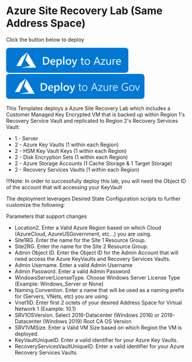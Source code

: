 # Azure Site Recovery Lab (Same Address Space)

Click the button below to deploy

[![Deploy To Azure](https://raw.githubusercontent.com/Azure/azure-quickstart-templates/master/1-CONTRIBUTION-GUIDE/images/deploytoazure.svg?sanitize=true)](https://portal.azure.com/#create/Microsoft.Template/uri/https%3A%2F%2Fraw.githubusercontent.com%2Felliottfieldsjr%2FKillerHomeLab%2Fmaster%2FAzure-Site-Recovery_Same-Address-Space%2Fazuredeploy.json)
[![Deploy To Azure US Gov](https://raw.githubusercontent.com/Azure/azure-quickstart-templates/master/1-CONTRIBUTION-GUIDE/images/deploytoazuregov.svg?sanitize=true)](https://portal.azure.us/#create/Microsoft.Template/uri/https%3A%2F%2Fraw.githubusercontent.com%2Felliottfieldsjr%2FKillerHomeLab%2Fmaster%2FAzure-Site-Recovery_Same-Address-Space%2Fazuregovdeploy.json)

This Templates deploys a Azure Site Recovery Lab which includes a Customer Managed Key Encrypted VM that is backed up within Region 1's Recovery Service Vault and replicated to Region 2's Recovery Services Vault:

- 1 - Server
- 2 - Azure Key Vaults (1 within each Region)
- 2 - HSM Key Vault Keys (1 within each Region)
- 2 - Disk Encryption Sets (1 within each Region)
- 2 - Azure Storage Accounts (1 Cache Storage & 1 Target Storage)
- 2 - Recovery Services Vaults (1 within each Region)

!!!Note:  In order to successfully deploy this lab, you will need the Object ID of the account that will accessing your KeyVault

The deployment leverages Desired State Configuration scripts to further customize the following:

Parameters that support changes
- Location2. Enter a Valid Azure Region based on which Cloud (AzureCloud, AzureUSGovernment, etc...) you are using.
- Site1RG.  Enter the name for the Site 1 Resource Group.
- Site2RG.  Enter the name for the Site 2 Resource Group.
- Admin Object ID. Enter the Object ID for the Admin Account that will need access the Azure KeyVaults and Recovery Services Vaults.
- Admin Username.  Enter a valid Admin Username
- Admin Password.  Enter a valid Admin Password
- WindowsServerLicenseType.  Choose Windows Server License Type (Example:  Windows_Server or None)
- Naming Convention. Enter a name that will be used as a naming prefix for (Servers, VNets, etc) you are using.
- Vnet1ID.  Enter first 2 octets of your desired Address Space for Virtual Network 1 (Example:  10.1)
- SRV1OSVersion.  Select 2016-Datacenter (Windows 2016) or 2019-Datacenter (Windows 2019) Root CA OS Version
- SRV1VMSize.  Enter a Valid VM Size based on which Region the VM is deployed.
- KeyVaultUniqueID. Enter a valid identifier for your Azure Key Vaults.
- RecoveryServicesVaultUniqueID. Enter a valid identifier for your Azure Recovery Services Vaults.